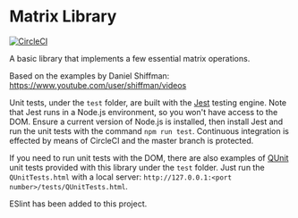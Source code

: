 # Matrix Library
[![CircleCI](https://circleci.com/gh/Carla-de-Beer/javascript-matrix-library.svg?style=svg)](https://circleci.com/gh/Carla-de-Beer/javascript-matrix-library)

A basic library that implements a few essential matrix operations.

Based on the examples by Daniel Shiffman:
https://www.youtube.com/user/shiffman/videos

Unit tests, under the `test` folder, are built with the [Jest](https://facebook.github.io/jest/) testing engine. Note that Jest runs in a Node.js environment, so you won't have access to the DOM. Ensure a current version of Node.js is installed, then install Jest and run the unit tests with the command `npm run test`. Continuous integration is effected by means of CircleCI and the master branch is protected.

If you need to run unit tests with the DOM, there are also examples of [QUnit](https://qunitjs.com) unit tests provided with this library under the `test` folder. Just run the `QUnitTests.html` with a local server: `http://127.0.0.1:<port number>/tests/QUnitTests.html`.

ESlint has been added to this project.
